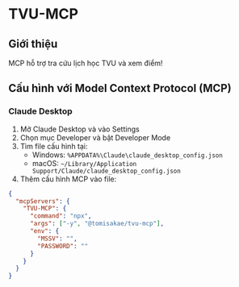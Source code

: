 # TVU-MCP

## Giới thiệu

MCP hỗ trợ tra cứu lịch học TVU và xem điểm!

## Cấu hình với Model Context Protocol (MCP)

### Claude Desktop

1. Mở Claude Desktop và vào Settings
2. Chọn mục Developer và bật Developer Mode
3. Tìm file cấu hình tại:
   - Windows: `%APPDATA%\Claude\claude_desktop_config.json`
   - macOS: `~/Library/Application Support/Claude/claude_desktop_config.json`
4. Thêm cấu hình MCP vào file:

```json
{
  "mcpServers": {
    "TVU-MCP": {
      "command": "npx",
      "args": ["-y", "@tomisakae/tvu-mcp"],
      "env": {
        "MSSV": "",
        "PASSWORD": ""
      }
    }
  }
}
```
